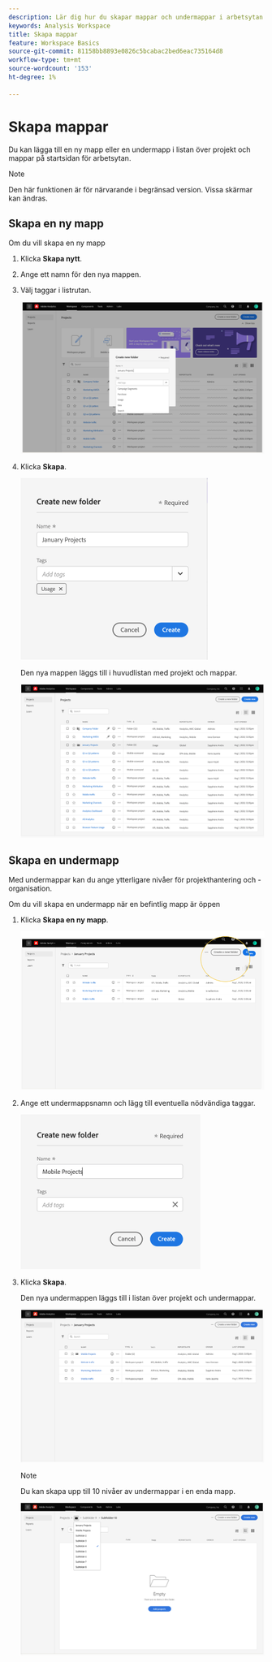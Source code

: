 ```yaml
---
description: Lär dig hur du skapar mappar och undermappar i arbetsytan
keywords: Analysis Workspace
title: Skapa mappar
feature: Workspace Basics
source-git-commit: 81158bb8893e0826c5bcabac2bed6eac735164d8
workflow-type: tm+mt
source-wordcount: '153'
ht-degree: 1%

---
```



# Skapa mappar

Du kan lägga till en ny mapp eller en undermapp i listan över projekt och mappar på startsidan för arbetsytan.

>[!NOTE]
>
>Den här funktionen är för närvarande i begränsad version. Vissa skärmar kan ändras.

## Skapa en ny mapp

Om du vill skapa en ny mapp

1. Klicka **Skapa nytt**.

1. Ange ett namn för den nya mappen.

1. Välj taggar i listrutan.

   ![](/help/analyze/analysis-workspace/build-workspace-project/assets/select-tags.png)

1. Klicka **Skapa**.

   ![](/help/analyze/analysis-workspace/build-workspace-project/assets/create.png)

   Den nya mappen läggs till i huvudlistan med projekt och mappar.

   ![](/help/analyze/analysis-workspace/build-workspace-project/assets/create-new-listed.png)

## Skapa en undermapp

Med undermappar kan du ange ytterligare nivåer för projekthantering och -organisation.

Om du vill skapa en undermapp när en befintlig mapp är öppen

1. Klicka **Skapa en ny mapp**.

   ![](/help/analyze/analysis-workspace/build-workspace-project/assets/create-subfolder2.png)

1. Ange ett undermappsnamn och lägg till eventuella nödvändiga taggar.

   ![](/help/analyze/analysis-workspace/build-workspace-project/assets/create-subfolder-name.png)

1. Klicka **Skapa**.

   Den nya undermappen läggs till i listan över projekt och undermappar.

   ![](/help/analyze/analysis-workspace/build-workspace-project/assets/create-subfolder-added.png)

   >[!NOTE]
   >
   >Du kan skapa upp till 10 nivåer av undermappar i en enda mapp.

   ![](/help/analyze/analysis-workspace/build-workspace-project/assets/create-subfolder-limit.png)
